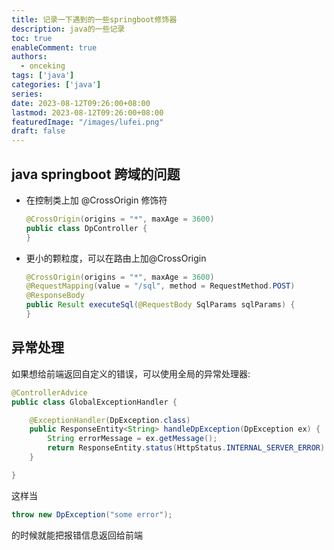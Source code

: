 ```yaml
---
title: 记录一下遇到的一些springboot修饰器
description: java的一些记录 
toc: true
enableComment: true
authors:
  - onceking 
tags: ['java']
categories: ['java']
series:
date: 2023-08-12T09:26:00+08:00
lastmod: 2023-08-12T09:26:00+08:00
featuredImage: "/images/lufei.png"
draft: false
---
```


## java springboot 跨域的问题
- 在控制类上加 @CrossOrigin 修饰符
    ```java
    @CrossOrigin(origins = "*", maxAge = 3600)
    public class DpController {
    }
    ``` 
- 更小的颗粒度，可以在路由上加@CrossOrigin
    ```java
    @CrossOrigin(origins = "*", maxAge = 3600)
    @RequestMapping(value = "/sql", method = RequestMethod.POST)
    @ResponseBody
    public Result executeSql(@RequestBody SqlParams sqlParams) {
    }
    ```

## 异常处理
如果想给前端返回自定义的错误，可以使用全局的异常处理器:
```java
@ControllerAdvice
public class GlobalExceptionHandler {

    @ExceptionHandler(DpException.class)
    public ResponseEntity<String> handleDpException(DpException ex) {
        String errorMessage = ex.getMessage();
        return ResponseEntity.status(HttpStatus.INTERNAL_SERVER_ERROR).body(errorMessage);
    }

}

```
这样当 
``` java 
throw new DpException("some error");
``` 
的时候就能把报错信息返回给前端
